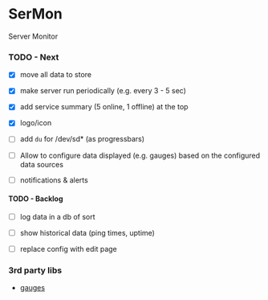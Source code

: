 # SerMon
Server Monitor

### TODO - Next
- [x] move all data to store
- [x] make server run periodically (e.g. every 3 - 5 sec)
- [x] add service summary (5 online, 1 offline) at the top
- [x] logo/icon
- [ ] add `du` for /dev/sd* (as progressbars)
- [ ] Allow to configure data displayed (e.g. gauges) based on the configured data sources
- [ ] notifications & alerts


#### TODO - Backlog
- [ ] log data in a db of sort
- [ ] show historical data (ping times, uptime)
- [ ] replace config with edit page




### 3rd party libs
- [gauges](https://canvas-gauges.com/)
